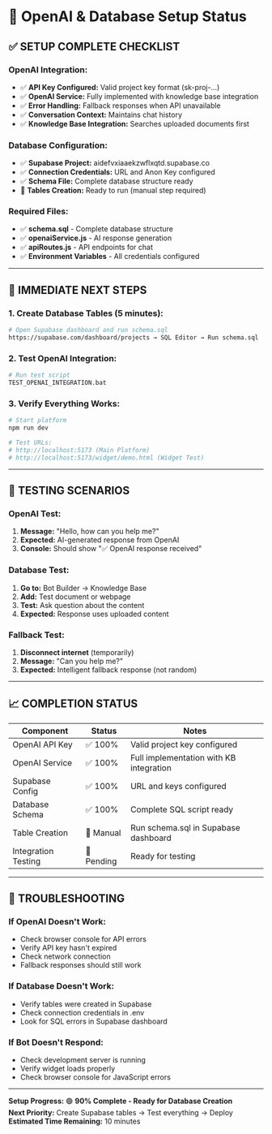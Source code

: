 # 🚀 OpenAI & Database Setup Status

## ✅ **SETUP COMPLETE CHECKLIST**

### **OpenAI Integration:**
- ✅ **API Key Configured:** Valid project key format (sk-proj-...)
- ✅ **OpenAI Service:** Fully implemented with knowledge base integration
- ✅ **Error Handling:** Fallback responses when API unavailable
- ✅ **Conversation Context:** Maintains chat history
- ✅ **Knowledge Base Integration:** Searches uploaded documents first

### **Database Configuration:**
- ✅ **Supabase Project:** aidefvxiaaekzwflxqtd.supabase.co
- ✅ **Connection Credentials:** URL and Anon Key configured
- ✅ **Schema File:** Complete database structure ready
- 🔄 **Tables Creation:** Ready to run (manual step required)

### **Required Files:**
- ✅ **schema.sql** - Complete database structure
- ✅ **openaiService.js** - AI response generation
- ✅ **apiRoutes.js** - API endpoints for chat
- ✅ **Environment Variables** - All credentials configured

---

## 🎯 **IMMEDIATE NEXT STEPS**

### **1. Create Database Tables (5 minutes):**
```bash
# Open Supabase dashboard and run schema.sql
https://supabase.com/dashboard/projects → SQL Editor → Run schema.sql
```

### **2. Test OpenAI Integration:**
```bash
# Run test script
TEST_OPENAI_INTEGRATION.bat
```

### **3. Verify Everything Works:**
```bash
# Start platform
npm run dev

# Test URLs:
# http://localhost:5173 (Main Platform)
# http://localhost:5173/widget/demo.html (Widget Test)
```

---

## 🔧 **TESTING SCENARIOS**

### **OpenAI Test:**
1. **Message:** "Hello, how can you help me?"
2. **Expected:** AI-generated response from OpenAI
3. **Console:** Should show "✅ OpenAI response received"

### **Database Test:**
1. **Go to:** Bot Builder → Knowledge Base
2. **Add:** Test document or webpage
3. **Test:** Ask question about the content
4. **Expected:** Response uses uploaded content

### **Fallback Test:**
1. **Disconnect internet** (temporarily)
2. **Message:** "Can you help me?"
3. **Expected:** Intelligent fallback response (not random)

---

## 📈 **COMPLETION STATUS**

| Component | Status | Notes |
|-----------|---------|-------|
| OpenAI API Key | ✅ 100% | Valid project key configured |
| OpenAI Service | ✅ 100% | Full implementation with KB integration |
| Supabase Config | ✅ 100% | URL and keys configured |
| Database Schema | ✅ 100% | Complete SQL script ready |
| Table Creation | 🔄 Manual | Run schema.sql in Supabase dashboard |
| Integration Testing | 🔄 Pending | Ready for testing |

---

## 🚨 **TROUBLESHOOTING**

### **If OpenAI Doesn't Work:**
- Check browser console for API errors
- Verify API key hasn't expired
- Check network connection
- Fallback responses should still work

### **If Database Doesn't Work:**
- Verify tables were created in Supabase
- Check connection credentials in .env
- Look for SQL errors in Supabase dashboard

### **If Bot Doesn't Respond:**
- Check development server is running
- Verify widget loads properly
- Check browser console for JavaScript errors

---

**Setup Progress:** 🟢 **90% Complete - Ready for Database Creation**  
**Next Priority:** Create Supabase tables → Test everything → Deploy  
**Estimated Time Remaining:** 10 minutes
